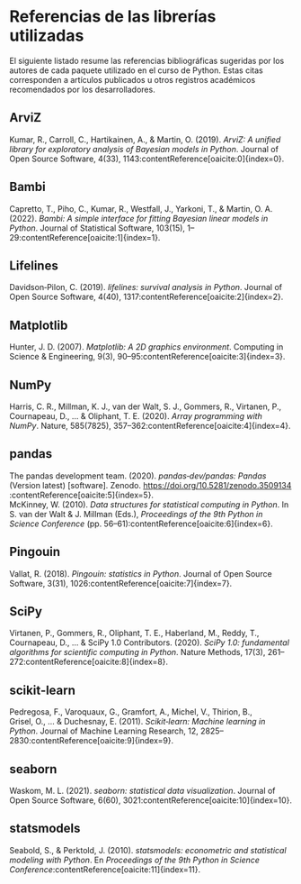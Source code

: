 # Referencias de las librerías utilizadas

El siguiente listado resume las referencias bibliográficas sugeridas por los autores de cada paquete utilizado en el curso de Python. Estas citas corresponden a artículos publicados u otros registros académicos recomendados por los desarrolladores.

## ArviZ
Kumar, R., Carroll, C., Hartikainen, A., & Martin, O. (2019). *ArviZ: A unified library for exploratory analysis of Bayesian models in Python*. Journal of Open Source Software, 4(33), 1143:contentReference[oaicite:0]{index=0}.

## Bambi
Capretto, T., Piho, C., Kumar, R., Westfall, J., Yarkoni, T., & Martin, O. A. (2022). *Bambi: A simple interface for fitting Bayesian linear models in Python*. Journal of Statistical Software, 103(15), 1–29:contentReference[oaicite:1]{index=1}.

## Lifelines
Davidson‑Pilon, C. (2019). *lifelines: survival analysis in Python*. Journal of Open Source Software, 4(40), 1317:contentReference[oaicite:2]{index=2}.

## Matplotlib
Hunter, J. D. (2007). *Matplotlib: A 2D graphics environment*. Computing in Science & Engineering, 9(3), 90–95:contentReference[oaicite:3]{index=3}.

## NumPy
Harris, C. R., Millman, K. J., van der Walt, S. J., Gommers, R., Virtanen, P., Cournapeau, D., … & Oliphant, T. E. (2020). *Array programming with NumPy*. Nature, 585(7825), 357–362:contentReference[oaicite:4]{index=4}.

## pandas
The pandas development team. (2020). *pandas‑dev/pandas: Pandas* (Version latest) [software]. Zenodo. https://doi.org/10.5281/zenodo.3509134 :contentReference[oaicite:5]{index=5}.  
McKinney, W. (2010). *Data structures for statistical computing in Python*. In S. van der Walt & J. Millman (Eds.), *Proceedings of the 9th Python in Science Conference* (pp. 56–61):contentReference[oaicite:6]{index=6}.

## Pingouin
Vallat, R. (2018). *Pingouin: statistics in Python*. Journal of Open Source Software, 3(31), 1026:contentReference[oaicite:7]{index=7}.

## SciPy
Virtanen, P., Gommers, R., Oliphant, T. E., Haberland, M., Reddy, T., Cournapeau, D., … & SciPy 1.0 Contributors. (2020). *SciPy 1.0: fundamental algorithms for scientific computing in Python*. Nature Methods, 17(3), 261–272:contentReference[oaicite:8]{index=8}.

## scikit‑learn
Pedregosa, F., Varoquaux, G., Gramfort, A., Michel, V., Thirion, B., Grisel, O., … & Duchesnay, E. (2011). *Scikit‑learn: Machine learning in Python*. Journal of Machine Learning Research, 12, 2825–2830:contentReference[oaicite:9]{index=9}.

## seaborn
Waskom, M. L. (2021). *seaborn: statistical data visualization*. Journal of Open Source Software, 6(60), 3021:contentReference[oaicite:10]{index=10}.

## statsmodels
Seabold, S., & Perktold, J. (2010). *statsmodels: econometric and statistical modeling with Python*. En *Proceedings of the 9th Python in Science Conference*:contentReference[oaicite:11]{index=11}.
